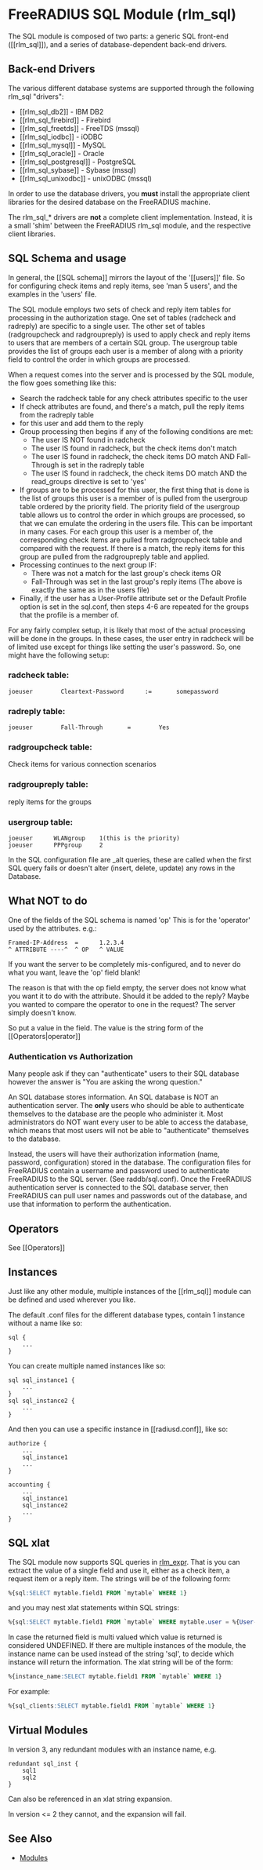 # FreeRADIUS SQL Module (rlm_sql)

The SQL module is composed of two parts: a generic SQL front-end ([[rlm_sql]]), and a series of
database-dependent back-end drivers.

## Back-end Drivers

The various different database systems are supported through the following rlm_sql "drivers":
* [[rlm_sql_db2]] - IBM DB2
* [[rlm_sql_firebird]] - Firebird
* [[rlm_sql_freetds]] - FreeTDS (mssql)
* [[rlm_sql_iodbc]] - iODBC
* [[rlm_sql_mysql]] - MySQL
* [[rlm_sql_oracle]] - Oracle
* [[rlm_sql_postgresql]] - PostgreSQL
* [[rlm_sql_sybase]] - Sybase (mssql)
* [[rlm_sql_unixodbc]] - unixODBC (mssql)

In order to use the database drivers, you **must** install the appropriate client libraries for the
desired database on the FreeRADIUS machine.

The rlm_sql_* drivers are **not** a complete client implementation. Instead, it is a small 'shim'
between the FreeRADIUS rlm_sql module, and the respective client libraries.

## SQL Schema and usage

In general, the [[SQL schema]] mirrors the layout of the '[[users]]' file. So for configuring check
items and reply items, see 'man 5 users', and the examples in the 'users' file.

The SQL module employs two sets of check and reply item tables for processing in the authorization
stage.  One set of tables (radcheck and radreply) are specific to a single user.  The other set of
tables (radgroupcheck and radgroupreply) is used to apply check and reply items to users that are
members of a certain SQL group.  The usergroup table provides the list of groups each user is a
member of along with a priority field to control the order in which groups are processed.

When a request comes into the server and is processed by the SQL module, the flow goes something
like this:

* Search the radcheck table for any check attributes specific to the user
* If check attributes are found, and there's a match, pull the reply items from the radreply table
* for this user and add them to the reply
* Group processing then begins if any of the following conditions are met:
  * The user IS NOT found in radcheck
  * The user IS found in radcheck, but the check items don't match
  * The user IS found in radcheck, the check items DO match AND Fall-Through is set in the radreply table
  * The user IS found in radcheck, the check items DO match AND the read_groups directive is set to 'yes'
* If groups are to be processed for this user, the first thing that is done is the list of groups
  this user is a member of is pulled from the usergroup table ordered by the priority field.  The
  priority field of the usergroup table allows us to control the order in which groups are processed,
  so that we can emulate the ordering in the users file. This can be important in many cases.
  For each group this user is a member of, the corresponding check items are pulled from
  radgroupcheck table and compared with the request.  If there is a match, the reply items for this
  group are pulled from the radgroupreply table and applied.
* Processing continues to the next group IF:
  * There was not a match for the last group's check items OR
  * Fall-Through was set in the last group's reply items (The above is exactly the same as in the
    users file)
* Finally, if the user has a User-Profile attribute set or the Default Profile option is set in the
  sql.conf, then steps 4-6 are repeated for the groups that the profile is a member of.
  
For any fairly complex setup, it is likely that most of the actual processing will be done in the
groups.  In these cases, the user entry in radcheck will be of limited use except for things like
setting the user's password.  So, one might have the following setup:

### radcheck table:
```text
joeuser        Cleartext-Password      :=       somepassword
```

### radreply table:
```text
joeuser        Fall-Through       =        Yes
```

### radgroupcheck table:
Check items for various connection scenarios

### radgroupreply table:
reply items for the groups

### usergroup table:
```text
joeuser      WLANgroup    1(this is the priority)
joeuser      PPPgroup     2
```

In the SQL configuration file are _alt queries, these are called when the first SQL query fails or
doesn't alter (insert, delete, update) any rows in the Database.

## What NOT to do

One of the fields of the SQL schema is named 'op'  This is for the 'operator' used by the
attributes.  e.g.:

```text
Framed-IP-Address  =      1.2.3.4
^ ATTRIBUTE ----^  ^ OP   ^ VALUE
```
If you want the server to be completely mis-configured, and to never do what you want, leave the
'op' field blank!

The reason is that with the op field empty, the server does  not know what you want it to do with
the attribute. Should it be added to the reply? Maybe you wanted to compare the operator to one in
the request? The server simply doesn't know.

So put a value in the field. The value is the string form of the [[Operators|operator]]

### Authentication vs Authorization

Many people ask if they can "authenticate" users to their SQL database however the answer is "You
are asking the wrong question."

An SQL database stores information. An SQL database is NOT an authentication server. The
**only** users who should be able to authenticate themselves to the database
are the people who administer it.  Most administrators do NOT want every user to be able to access
the database, which means that most users will not be able to "authenticate" themselves to the
database.

Instead, the users will have their authorization information (name, password, configuration) stored
in the database.  The configuration files for FreeRADIUS contain a username and password used to
authenticate FreeRADIUS to the SQL server.  (See raddb/sql.conf). Once the FreeRADIUS authentication
server is connected to the SQL database server, then FreeRADIUS can pull user names and passwords
out of the database, and use that information to perform the authentication.

## Operators

See [[Operators]]

## Instances

Just like any other module, multiple instances of the [[rlm_sql]] module can be defined and used
wherever you like.

The default .conf files for the different database types, contain 1 instance without a name like so:

```text
sql {
	...
}
```

You can create multiple named instances like so:

```text
sql sql_instance1 {
	...
}
sql sql_instance2 {
	...
}
```

And then you can use a specific instance in [[radiusd.conf]], like so:

```text
authorize {
	...
	sql_instance1
	...
}

accounting {
	...
	sql_instance1
	sql_instance2
	...
}
```

## SQL xlat
The SQL module now supports SQL queries in [rlm_expr](rlm_expr). That is you can extract  the
value of a single field and use it, either as a check item, a request item or a reply item.
The strings will be of the following form:

```sql
%{sql:SELECT mytable.field1 FROM `mytable` WHERE 1}
```

and you may nest xlat statements within SQL strings:

```sql
%{sql:SELECT mytable.field1 FROM `mytable` WHERE mytable.user = %{User-Name}}
```

In case the returned field is multi valued which value is returned is considered UNDEFINED. If there
are multiple instances of the module, the instance name can be used instead of the string 'sql', to
decide which instance will return the information. The xlat string will be of the form:

```sql
%{instance_name:SELECT mytable.field1 FROM `mytable` WHERE 1}
```
For example:

```sql
%{sql_clients:SELECT mytable.field1 FROM `mytable` WHERE 1}
```

## Virtual Modules

In version 3, any redundant modules with an instance name, e.g.

```text
redundant sql_inst {
	sql1
	sql2
}
```

Can also be referenced in an xlat string expansion.

In version <= 2 they cannot, and the expansion will fail.

## See Also

* [Modules](modules)

